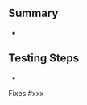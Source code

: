 <!-- Don't forget to update the PR title to concisely describe the proposed changes -->

## Summary
* 

## Testing Steps
* 

<!-- Link to all bugs that this PR fixes, one link per line -->

Fixes #xxx
